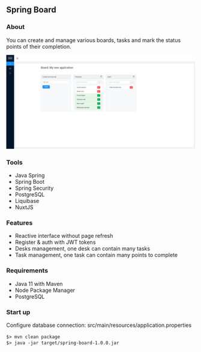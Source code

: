## Spring Board

### About

You can create and manage various boards, tasks and mark the status points of their completion.

![alt text](assets/application.png)

### Tools

* Java Spring
* Spring Boot
* Spring Security
* PostgreSQL
* Liquibase
* NuxtJS

### Features

* Reactive interface without page refresh
* Register & auth with JWT tokens
* Desks management, one desk can contain many tasks
* Task management, one task can contain many points to complete

### Requirements

* Java 11 with Maven
* Node Package Manager
* PostgreSQL

### Start up

Configure database connection: src/main/resources/application.properties

```
$> mvn clean package
$> java -jar target/spring-board-1.0.0.jar
```
